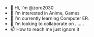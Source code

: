 - 👋 Hi, I’m @zoro2030
- 👀 I’m interested in Anime, Games
- 🌱 I’m currently learning Computer ER. 
- 💞️ I’m looking to collaborate on .......
- 📫 How to reach me just ignore it

<!---
zoro2030/zoro2030 is a ✨ special ✨ repository because its `README.md` (this file) appears on your GitHub profile.
You can click the Preview link to take a look at your changes.
--->
